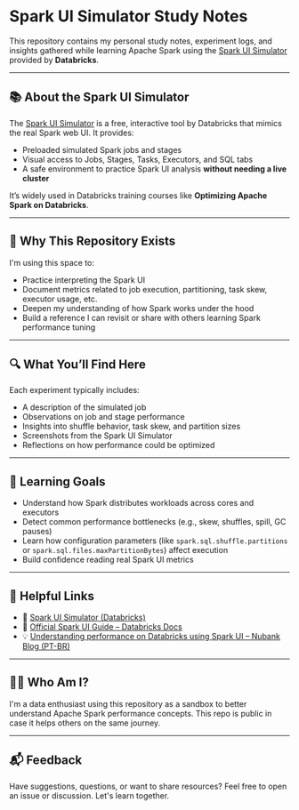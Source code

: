 # Spark UI Simulator Study Notes

This repository contains my personal study notes, experiment logs, and insights gathered while learning Apache Spark using the [Spark UI Simulator](https://www.databricks.training/spark-ui-simulator/index.html) provided by **Databricks**.

---

## 📚 About the Spark UI Simulator

The [Spark UI Simulator](https://www.databricks.training/spark-ui-simulator/index.html) is a free, interactive tool by Databricks that mimics the real Spark web UI. It provides:
- Preloaded simulated Spark jobs and stages
- Visual access to Jobs, Stages, Tasks, Executors, and SQL tabs
- A safe environment to practice Spark UI analysis **without needing a live cluster**

It’s widely used in Databricks training courses like **Optimizing Apache Spark on Databricks**.

---

## 🎯 Why This Repository Exists

I'm using this space to:
- Practice interpreting the Spark UI
- Document metrics related to job execution, partitioning, task skew, executor usage, etc.
- Deepen my understanding of how Spark works under the hood
- Build a reference I can revisit or share with others learning Spark performance tuning

---

## 🔍 What You’ll Find Here

Each experiment typically includes:
- A description of the simulated job
- Observations on job and stage performance
- Insights into shuffle behavior, task skew, and partition sizes
- Screenshots from the Spark UI Simulator
- Reflections on how performance could be optimized

---

## 🧠 Learning Goals

- Understand how Spark distributes workloads across cores and executors
- Detect common performance bottlenecks (e.g., skew, shuffles, spill, GC pauses)
- Learn how configuration parameters (like `spark.sql.shuffle.partitions` or `spark.sql.files.maxPartitionBytes`) affect execution
- Build confidence reading real Spark UI metrics

---

## 📎 Helpful Links

- 🔗 [Spark UI Simulator (Databricks)](https://www.databricks.training/spark-ui-simulator/index.html)
- 📘 [Official Spark UI Guide – Databricks Docs](https://docs.databricks.com/en/optimizations/spark-ui-guide.html)
- 💡 [Understanding performance on Databricks using Spark UI – Nubank Blog (PT-BR)](https://building.nubank.com.br/pt-br/entendendo-performance-no-databricks-usando-o-spark-ui/)

---

## 🙋‍♂️ Who Am I?

I'm a data enthusiast using this repository as a sandbox to better understand Apache Spark performance concepts. This repo is public in case it helps others on the same journey.

---

## 📬 Feedback

Have suggestions, questions, or want to share resources? Feel free to open an issue or discussion. Let's learn together.


